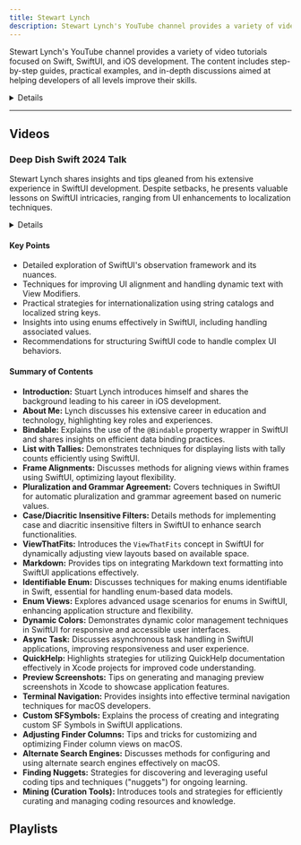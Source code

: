 ```yaml
---
title: Stewart Lynch
description: Stewart Lynch's YouTube channel provides a variety of video tutorials focused on Swift, SwiftUI, and iOS development. The content includes step-by-step guides, practical examples, and in-depth discussions aimed at helping developers of all levels improve their skills.
---
```


Stewart Lynch's YouTube channel provides a variety of video tutorials focused on Swift, SwiftUI, and iOS development. The content includes step-by-step guides, practical examples, and in-depth discussions aimed at helping developers of all levels improve their skills.

<details>
**URL:** https://www.youtube.com/@StewartLynch

**Authors:** `Stewart Lynch`

**Complexity Levels:**
   - **Beginner:** 30%
   - **Intermediate:** 40%
   - **Advanced:** 30%

**Frequency of Posting:** Weekly

**Types of Content:**
   - **Tutorials:** 60% (Step-by-step video guides)
   - **Live Streams:** 20% (Interactive coding sessions)
   - **News and Updates:** 20% (Latest trends and updates in iOS development)

**Additional Features:**
   - **Playlists:** Curated playlists for structured learning.
   - **Community Tab:** Engagement with viewers and updates.
</details>

<LinkCard title="Visit Stewart Lynch on YouTube" href="https://www.youtube.com/@StewartLynch" />

---

## Videos 

### Deep Dish Swift 2024 Talk
Stewart Lynch shares insights and tips gleaned from his extensive experience in SwiftUI development. Despite setbacks, he presents valuable lessons on SwiftUI intricacies, ranging from UI enhancements to localization techniques.

<details>

**URL:** https://www.youtube.com/watch?v=_XZHzl3R1Fo

**Published:** May 12, 2024

**Authors:** `Stewart Lynch`  
**Tags:** 
`SwiftUI`, `iOS Development`, `Tips and Tricks`  

</details>

#### Key Points
- Detailed exploration of SwiftUI's observation framework and its nuances.
- Techniques for improving UI alignment and handling dynamic text with View Modifiers.
- Practical strategies for internationalization using string catalogs and localized string keys.
- Insights into using enums effectively in SwiftUI, including handling associated values.
- Recommendations for structuring SwiftUI code to handle complex UI behaviors.

#### Summary of Contents
- **Introduction:** Stuart Lynch introduces himself and shares the background leading to his career in iOS development.
- **About Me:** Lynch discusses his extensive career in education and technology, highlighting key roles and experiences.
- **Bindable:** Explains the use of the `@Bindable` property wrapper in SwiftUI and shares insights on efficient data binding practices.
- **List with Tallies:** Demonstrates techniques for displaying lists with tally counts efficiently using SwiftUI.
- **Frame Alignments:** Discusses methods for aligning views within frames using SwiftUI, optimizing layout flexibility.
- **Pluralization and Grammar Agreement:** Covers techniques in SwiftUI for automatic pluralization and grammar agreement based on numeric values.
- **Case/Diacritic Insensitive Filters:** Details methods for implementing case and diacritic insensitive filters in SwiftUI to enhance search functionalities.
- **ViewThatFits:** Introduces the `ViewThatFits` concept in SwiftUI for dynamically adjusting view layouts based on available space.
- **Markdown:** Provides tips on integrating Markdown text formatting into SwiftUI applications effectively.
- **Identifiable Enum:** Discusses techniques for making enums identifiable in Swift, essential for handling enum-based data models.
- **Enum Views:** Explores advanced usage scenarios for enums in SwiftUI, enhancing application structure and flexibility.
- **Dynamic Colors:** Demonstrates dynamic color management techniques in SwiftUI for responsive and accessible user interfaces.
- **Async Task:** Discusses asynchronous task handling in SwiftUI applications, improving responsiveness and user experience.
- **QuickHelp:** Highlights strategies for utilizing QuickHelp documentation effectively in Xcode projects for improved code understanding.
- **Preview Screenshots:** Tips on generating and managing preview screenshots in Xcode to showcase application features.
- **Terminal Navigation:** Provides insights into effective terminal navigation techniques for macOS developers.
- **Custom SFSymbols:** Explains the process of creating and integrating custom SF Symbols in SwiftUI applications.
- **Adjusting Finder Columns:** Tips and tricks for customizing and optimizing Finder column views on macOS.
- **Alternate Search Engines:** Discusses methods for configuring and using alternate search engines effectively on macOS.
- **Finding Nuggets:** Strategies for discovering and leveraging useful coding tips and techniques ("nuggets") for ongoing learning.
- **Mining (Curation Tools):** Introduces tools and strategies for efficiently curating and managing coding resources and knowledge.

<LinkCard title="Watch the video here" href="https://www.youtube.com/watch?v=_XZHzl3R1Fo" />

## Playlists
